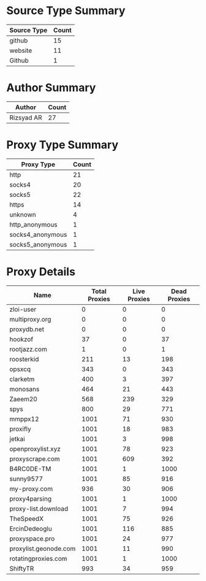 # Source Type Summary

| Source Type | Count |
|-------------|-------|
| github | 15 |
| website | 11 |
| Github | 1 |


# Author Summary

| Author | Count |
|--------|-------|
| Rizsyad AR | 27 |


# Proxy Type Summary

| Proxy Type | Count |
|------------|-------|
| http | 21 |
| socks4 | 20 |
| socks5 | 22 |
| https | 14 |
| unknown | 4 |
| http_anonymous | 1 |
| socks4_anonymous | 1 |
| socks5_anonymous | 1 |


# Proxy Details

| Name | Total Proxies | Live Proxies | Dead Proxies |
|------|---------------|--------------|---------------|
| zloi-user | 0 | 0 | 0 |
| multiproxy.org | 0 | 0 | 0 |
| proxydb.net | 0 | 0 | 0 |
| hookzof | 37 | 0 | 37 |
| rootjazz.com | 1 | 0 | 1 |
| roosterkid | 211 | 13 | 198 |
| opsxcq | 343 | 0 | 343 |
| clarketm | 400 | 3 | 397 |
| monosans | 464 | 21 | 443 |
| Zaeem20 | 568 | 239 | 329 |
| spys | 800 | 29 | 771 |
| mmppx12 | 1001 | 71 | 930 |
| proxifly | 1001 | 18 | 983 |
| jetkai | 1001 | 3 | 998 |
| openproxylist.xyz | 1001 | 78 | 923 |
| proxyscrape.com | 1001 | 609 | 392 |
| B4RC0DE-TM | 1001 | 1 | 1000 |
| sunny9577 | 1001 | 85 | 916 |
| my-proxy.com | 936 | 30 | 906 |
| proxy4parsing | 1001 | 1 | 1000 |
| proxy-list.download | 1001 | 7 | 994 |
| TheSpeedX | 1001 | 75 | 926 |
| ErcinDedeoglu | 1001 | 116 | 885 |
| proxyspace.pro | 1001 | 24 | 977 |
| proxylist.geonode.com | 1001 | 11 | 990 |
| rotatingproxies.com | 1001 | 1 | 1000 |
| ShiftyTR | 993 | 34 | 959 |
